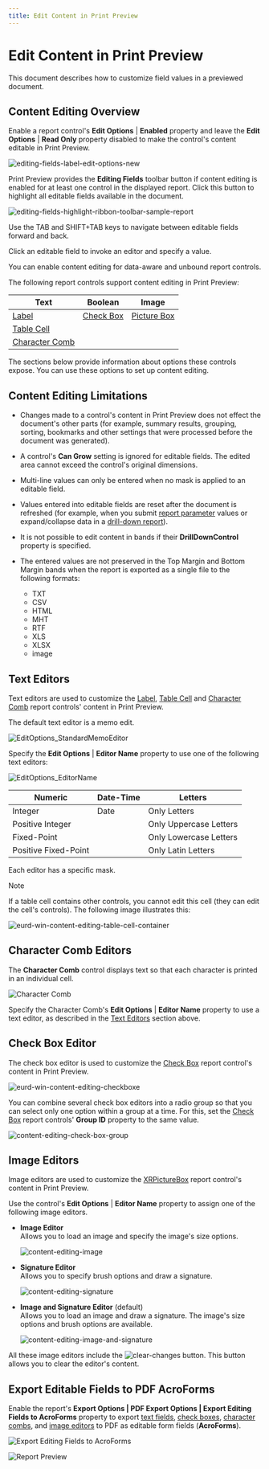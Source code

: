 ```yaml
---
title: Edit Content in Print Preview
---
```

# Edit Content in Print Preview

This document describes how to customize field values in a previewed document.

## <a name="enableediting"></a>Content Editing Overview
Enable a report control's **Edit Options** | **Enabled** property and leave the **Edit Options** | **Read Only** property disabled to make the control's content editable in Print Preview.

![editing-fields-label-edit-options-new](../../../../images/eurd-win-editing-fields-label-edit-options-new.png)

Print Preview provides the **Editing Fields** toolbar button if content editing is enabled for at least one control in the displayed report. Click this button to highlight all editable fields available in the document.

![editing-fields-highlight-ribbon-toolbar-sample-report](../../../../images/eurd-win-editing-fields-highlight-ribbon-toolbar-sample-report.png)

Use the TAB and SHIFT+TAB keys to navigate between editable fields forward and back.

Click an editable field to invoke an editor and specify a value.

You can enable content editing for data-aware and unbound report controls.

The following report controls support content editing in Print Preview:

| Text | Boolean | Image |
|--- | --- | --- |
| [Label](..\use-report-elements\use-basic-report-controls\label.md) | [Check Box](..\use-report-elements\use-basic-report-controls\check-box.md) | [Picture Box](..\use-report-elements\use-basic-report-controls\picture-box.md) |
| [Table Cell](..\use-report-elements\use-tables.md) | | |
| [Character Comb](..\use-report-elements\use-basic-report-controls\character-comb.md) | | |

The sections below provide information about options these controls expose. You can use these options to set up content editing.


## Content Editing Limitations

* Changes made to a control's content in Print Preview does not effect the document's other parts (for example, summary results, grouping, sorting, bookmarks and other settings that were processed before the document was generated).
* A control's **Can Grow** setting is ignored for editable fields. The edited area cannot exceed the control's original dimensions.
* Multi-line values can only be entered when no mask is applied to an editable field.  
* Values entered into editable fields are reset after the document is refreshed (for example, when you submit [report parameter](..\use-report-parameters.md) values or expand/collapse data in a [drill-down report](create-drill-down-reports.md)).
* It is not possible to edit content in bands if their **DrillDownControl** property is specified.
* The entered values are not preserved in the Top Margin and Bottom Margin bands when the report is exported as a single file to the following formats:

    * TXT
    * CSV
	* HTML
	* MHT
	* RTF
	* XLS
	* XLSX
	* image

## Text Editors

Text editors are used to customize the [Label](..\use-report-elements\use-basic-report-controls\label.md), [Table Cell](..\use-report-elements\use-tables.md) and [Character Comb](..\use-report-elements\use-basic-report-controls\character-comb.md) report controls' content in Print Preview.

The default text editor is a memo edit. 
	
	
![EditOptions_StandardMemoEditor](../../../../images/eurd-win-editoptions_standardmemoeditor.png)


Specify the **Edit Options** | **Editor Name** property to use one of the following text editors:

![EditOptions_EditorName](../../../../images/eurd-win-editoptions_editorname.png)

| Numeric | Date-Time | Letters |
| --- | --- | --- |
| Integer | Date | Only Letters | 
| Positive Integer | | Only Uppercase Letters |
| Fixed-Point | | Only Lowercase Letters |
| Positive Fixed-Point | | Only Latin Letters |

Each editor has a specific mask.
	
> [!NOTE]
> If a table cell contains other controls, you cannot edit this cell (they can edit the cell's controls). The following image illustrates this:
> 
> ![eurd-win-content-editing-table-cell-container](../../../../images/eurd-win-content-editing-table-cell-container.png)

## Character Comb Editors

The **Character Comb** control displays text so that each character is printed in an individual cell.

![Character Comb](../../../../images/eurd-win-character-comb-report-control.png)

Specify the Character Comb's **Edit Options** | **Editor Name** property to use a text editor, as described in the [Text Editors](#text-editors) section above.

## Check Box Editor
The check box editor is used to customize the [Check Box](..\use-report-elements\use-basic-report-controls\check-box.md) report control's content in Print Preview.

![eurd-win-content-editing-checkboxe](../../../../images/eurd-win-content-editing-checkboxe.png)

You can combine several check box editors into a radio group so that you can select only one option within a group at a time. For this, set the [Check Box](..\use-report-elements\use-basic-report-controls\check-box.md) report controls' **Group ID** property to the same value.

![content-editing-check-box-group](../../../../images/eurd-win-content-editing-check-box-group.png)

## Image Editors

Image editors are used to customize the [XRPictureBox](..\use-report-elements\use-basic-report-controls\picture-box.md) report control's content in Print Preview.

Use the control's **Edit Options** | **Editor Name** property to assign one of the following image editors.

- **Image Editor**  
    Allows you to load an image and specify the image's size options.

    ![content-editing-image](../../../../images/eurd-win-content-editing-image.png)

- **Signature Editor**  
    Allows you to specify brush options and draw a signature.

    ![content-editing-signature](../../../../images/eurd-win-content-editing-signature.png)
- **Image and Signature Editor** (default)  
    Allows you to load an image and draw a signature. The image's size options and brush options are available.

    ![content-editing-image-and-signature](../../../../images/eurd-win-content-editing-image-and-signature.png)

All these image editors include the ![clear-changes](../../../../images/eurd-win-clear-changes.png) button. This button allows you to clear the editor's content.

## Export Editable Fields to PDF AcroForms

Enable the report's **Export Options | PDF Export Options | Export Editing Fields to AcroForms** property to export [text fields](#text-editors), [check boxes](#check-box-editor), [character combs](#character-comb-editors), and [image editors](#image-editors) to PDF as editable form fields (**AcroForms**).

![Export Editing Fields to AcroForms](../../../../images/eurd-win-exporteditingfieldstoacroforms.png)

![Report Preview](../../../../images/eurd-win-editing-fields-preview.png)